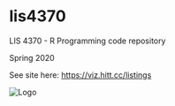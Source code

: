 # lis4370
LIS 4370 - R Programming code repository

Spring 2020

See site here: https://viz.hitt.cc/listings

![Logo](https://r.hitt.cc/logo.png)
